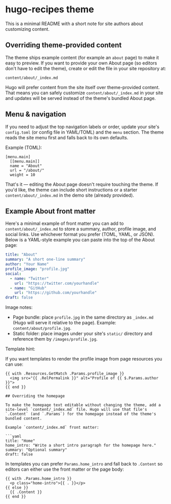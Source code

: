 # hugo-recipes theme

This is a minimal README with a short note for site authors about customizing content.

## Overriding theme-provided content

The theme ships example content (for example an `about` page) to make it easy to preview. If you want to provide your own About page (so editors don't have to edit the theme), create or edit the file in your site repository at:

```
content/about/_index.md
```

Hugo will prefer content from the site itself over theme-provided content. That means you can safely customize `content/about/_index.md` in your site and updates will be served instead of the theme's bundled About page.

## Menu & navigation

If you need to adjust the top navigation labels or order, update your site's `config.toml` (or config file in YAML/TOML) and the `menu` section. The theme reads the site menu first and falls back to its own defaults.

Example (TOML):

```
[menu.main]
  [[menu.main]]
  name = "About"
  url = "/about/"
  weight = 10
```

That's it — editing the About page doesn't require touching the theme. If you'd like, the theme can include short instructions or a starter `content/about/_index.md` in the demo site (already provided).

## Example About front matter

Here's a minimal example of front matter you can add to `content/about/_index.md` to store a summary, author, profile image, and social links. Use whichever format you prefer (TOML, YAML, or JSON). Below is a YAML-style example you can paste into the top of the About page:

```yaml
title: "About"
summary: "A short one-line summary"
author: "Your Name"
profile_image: "profile.jpg"
social:
  - name: "Twitter"
    url: "https://twitter.com/yourhandle"
  - name: "GitHub"
    url: "https://github.com/yourhandle"
draft: false
```

Image notes:
- Page bundle: place `profile.jpg` in the same directory as `_index.md` (Hugo will serve it relative to the page). Example: `content/about/profile.jpg`.
- Static folder: place images under your site's `static/` directory and reference them by `/images/profile.jpg`.

Template hint:

If you want templates to render the profile image from page resources you can use:

```go-html-template
{{ with .Resources.GetMatch .Params.profile_image }}
  <img src="{{ .RelPermalink }}" alt="Profile of {{ $.Params.author }}">
{{ end }}

## Overriding the homepage

To make the homepage text editable without changing the theme, add a site-level `content/_index.md` file. Hugo will use that file's `.Content` (and `.Params`) for the homepage instead of the theme's bundled content.

Example `content/_index.md` front matter:

```yaml
title: "Home"
home_intro: "Write a short intro paragraph for the homepage here."
summary: "Optional summary"
draft: false
```

In templates you can prefer `Params.home_intro` and fall back to `.Content` so editors can either use the front matter or the page body:

```go-html-template
{{ with .Params.home_intro }}
  <p class="home-intro">{{ . }}</p>
{{ else }}
  {{ .Content }}
{{ end }}
```

```

